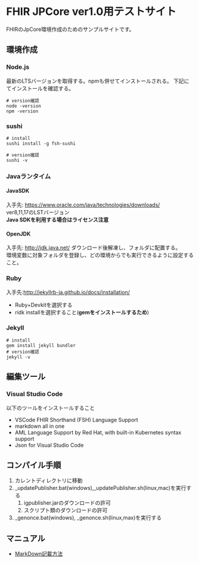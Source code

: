 # FHIR JPCore ver1.0用テストサイト
FHIRのJpCore環境作成のためのサンプルサイトです。

## 環境作成
 ### Node.js
最新のLTSバージョンを取得する。npmも併せてインストールされる。
下記にてインストールを確認する。
```
# version確認
node -version
npm -version
```
### sushi
```
# install
sushi install -g fsh-sushi

# version確認
sushi -v
```

### Javaランタイム
#### JavaSDK
入手先: https://www.oracle.com/java/technologies/downloads/<br/>
ver8,11,17のLSTバージョン<br/>
**Java SDKを利用する場合はライセンス注意**
#### OpenJDK
入手先: http://jdk.java.net/
ダウンロード後解凍し、フォルダに配置する。<br/>
環境変数に対象フォルダを登録し、どの環境からでも実行できるように設定すること。

### Ruby
入手先:http://jekyllrb-ja.github.io/docs/installation/
 - Ruby+Devkitを選択する
 - ridk installを選択すること(**gemをインストールするため**)

### Jekyll
```
# install
gem install jekyll bundler
# version確認
jekyll -v
```

## 編集ツール
### Visual Studio Code
 以下のツールをインストールすること
 - VSCode FHIR Shorthand (FSH) Language Support
 - markdown all in one
 - AML Language Support by Red Hat, with built-in Kubernetes syntax support
 - Json for Visual Studio Code

## コンパイル手順
1. カレントディレクトリに移動
1. _updatePublisher.bat(windows),_updatePublisher.sh(linux,mac)を実行する
   1. igpublisher.jarのダウンロードの許可
   1. スクリプト類のダウンロードの許可
1. _genonce.bat(windows), _genonce.sh(linux,max)を実行する

## マニュアル
* [MarkDown記載方法](.\docs\markdown.md)
